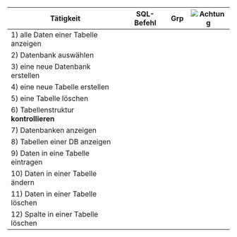 | **Tätigkeit**                         | **SQL-Befehl** | **Grp** | **![Achtung](../x_res/caution.png)** |
| ------------------------------------- | -------------- | ------- | ------------------------------------ |
| 1) alle Daten einer Tabelle anzeigen  |                |         |                                      |
| 2) Datenbank auswählen                |                |         |                                      |
| 3) eine neue Datenbank erstellen      |                |         |                                      |
| 4) eine neue Tabelle erstellen        |                |         |                                      |
| 5) eine Tabelle löschen               |                |         |                                      |
| 6) Tabellenstruktur **kontrollieren** |                |         |                                      |
| 7) Datenbanken anzeigen               |                |         |                                      |
| 8) Tabellen einer DB anzeigen         |                |         |                                      |
| 9) Daten in eine Tabelle eintragen    |                |         |                                      |
| 10) Daten in einer Tabelle ändern     |                |         |                                      |
| 11) Daten in einer Tabelle löschen    |                |         |                                      |
| 12) Spalte in einer Tabelle löschen   |                |         |                                      |
